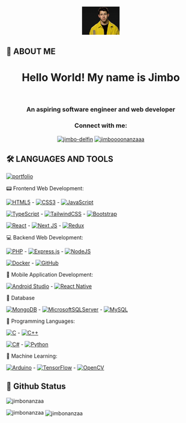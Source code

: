<!-- Banner -->

<p align="center">
  <img alt="loficity" width="100px" src="./banner.gif"</img>
</p>

## 🚀 ABOUT ME

<!-- Intro -->
<h1 align="center">Hello World! My name is <b> Jimbo </b></h1> <br />
<h3 align="center">An aspiring software engineer and web developer</h3>

<h3 align="center"><b> Connect with me:</h3> </b>
<p align="center">

<a href="https://linkedin.com/in/jimbo-delfin" target="blank">
<img align="center" src="https://raw.githubusercontent.com/rahuldkjain/github-profile-readme-generator/master/src/images/icons/Social/linked-in-alt.svg" alt="jimbo-delfin" height="30" width="40" /></a>

<a href="https://fb.com/jimboooonanzaaa" target="blank">
<img align="center" src="https://raw.githubusercontent.com/rahuldkjain/github-profile-readme-generator/master/src/images/icons/Social/facebook.svg" alt="jimboooonanzaaa" height="30" width="40" /></a>
</p>

## 🛠 LANGUAGES AND TOOLS

<!-- <p align="left">  -->
[![portfolio](https://img.shields.io/badge/my_portfolio-000?style=for-the-badge&logo=ko-fi&logoColor=white)](https://katherineoelsner.com/)

:pager: Frontend Web Development:

[![HTML5](https://img.shields.io/badge/html5-%23E34F26?style=for-the-badge&logo=html5&logoColor=white)](https://www.w3.org/html/) - [![CSS3](https://img.shields.io/badge/css3-%231572B6.svg?style=for-the-badge&logo=css3&logoColor=white)](https://www.w3schools.com/css/) - [![JavaScript](https://img.shields.io/badge/javascript-%23323330.svg?style=for-the-badge&logo=javascript&logoColor=%23F7DF1E)](https://developer.mozilla.org/en-US/docs/Web/JavaScript)

[![TypeScript](https://img.shields.io/badge/typescript-%23007ACC.svg?style=for-the-badge&logo=typescript&logoColor=white)](https://www.typescriptlang.org/) - [![TailwindCSS](https://img.shields.io/badge/tailwindcss-%2338B2AC.svg?style=for-the-badge&logo=tailwind-css&logoColor=white)](https://tailwindcss.com/) - [![Bootstrap](https://img.shields.io/badge/bootstrap-%238511FA.svg?style=for-the-badge&logo=bootstrap&logoColor=white)](https://getbootstrap.com)

[![React](https://img.shields.io/badge/react-%2320232a.svg?style=for-the-badge&logo=react&logoColor=%2361DAFB)](https://reactjs.org/) - [![Next JS](https://img.shields.io/badge/Next-black?style=for-the-badge&logo=next.js&logoColor=white)](https://nextjs.org/) - [![Redux](https://img.shields.io/badge/redux-%23593d88.svg?style=for-the-badge&logo=redux&logoColor=white)](https://redux.js.org)


:computer: Backend Web Development:

[![PHP](https://img.shields.io/badge/php-%23777BB4.svg?style=for-the-badge&logo=php&logoColor=white)](https://www.php.net) - [![Express.js](https://img.shields.io/badge/express.js-%23404d59.svg?style=for-the-badge&logo=express&logoColor=%2361DAFB)](https://expressjs.com) - [![NodeJS](https://img.shields.io/badge/node.js-6DA55F?style=for-the-badge&logo=node.js&logoColor=white)](https://nodejs.org)

[![Docker](https://img.shields.io/badge/docker-%230db7ed.svg?style=for-the-badge&logo=docker&logoColor=white)](https://www.docker.com/) - [![GitHub](https://img.shields.io/badge/github-%23121011.svg?style=for-the-badge&logo=github&logoColor=white)](https://git-scm.com/)


:iphone: Mobile Application Development:

[![Android Studio](https://img.shields.io/badge/Android%20Studio-3DDC84.svg?style=for-the-badge&logo=android-studio&logoColor=white)](https://developer.android.com) - [![React Native](https://img.shields.io/badge/react_native-%2320232a.svg?style=for-the-badge&logo=react&logoColor=%2361DAFB)](https://reactnative.dev/)


:bank: Database

[![MongoDB](https://img.shields.io/badge/MongoDB-%234ea94b.svg?style=for-the-badge&logo=mongodb&logoColor=white)](https://www.mongodb.com/) - [![MicrosoftSQLServer](https://img.shields.io/badge/Microsoft%20SQL%20Server-CC2927?style=for-the-badge&logo=microsoft%20sql%20server&logoColor=white)](https://www.microsoft.com/en-us/sql-server) - [![MySQL](https://img.shields.io/badge/mysql-%2300f.svg?style=for-the-badge&logo=mysql&logoColor=white)](https://www.mysql.com/)


:wrench: Programming Languages:

[![C](https://img.shields.io/badge/c-%2300599C.svg?style=for-the-badge&logo=c&logoColor=white)](https://www.cprogramming.com/) - [![C++](https://img.shields.io/badge/c++-%2300599C.svg?style=for-the-badge&logo=c%2B%2B&logoColor=white)](https://www.w3schools.com/cpp/)

[![C#](https://img.shields.io/badge/c%23-%23239120.svg?style=for-the-badge&logo=c-sharp&logoColor=white)](https://www.w3schools.com/cs/) - [![Python](https://img.shields.io/badge/python-3670A0?style=for-the-badge&logo=python&logoColor=ffdd54)](https://www.python.org)


:robot: Machine Learning:

[![Arduino](https://img.shields.io/badge/-Arduino-00979D?style=for-the-badge&logo=Arduino&logoColor=white)](https://www.arduino.cc/) - [![TensorFlow](https://img.shields.io/badge/TensorFlow-%23FF6F00.svg?style=for-the-badge&logo=TensorFlow&logoColor=white)](https://www.tensorflow.org) - [![OpenCV](https://img.shields.io/badge/opencv-%23white.svg?style=for-the-badge&logo=opencv&logoColor=white)](https://opencv.org/)

<!-- </p> -->

## 🚀 Github Status

<p align="left"> 
<img src="https://komarev.com/ghpvc/?username=jimbonanzaa&label=Profile%20views&color=0e75b6&style=flat" alt="jimbonanzaa" /> </p>

<p><img align="left" src="https://github-readme-stats.vercel.app/api/top-langs?username=jimbonanzaa&show_icons=true&locale=en&layout=compact" alt="jimbonanzaa" /></p>

<p>&nbsp;<img align="center" src="https://github-readme-stats.vercel.app/api?username=jimbonanzaa&show_icons=true&locale=en" alt="jimbonanzaa" /></p>

